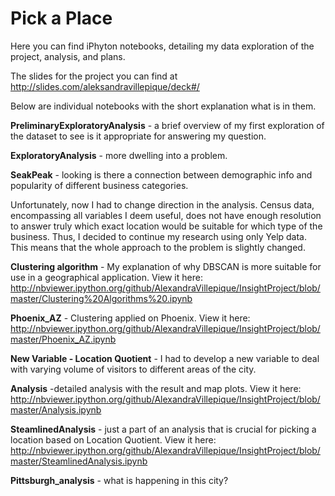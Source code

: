 # Pick a Place

Here you can find iPhyton notebooks, detailing my data exploration of the project, analysis, and plans. 

The slides for the project you can find at http://slides.com/aleksandravillepique/deck#/

Below are individual notebooks with the short explanation what is in them.

**PreliminaryExploratoryAnalysis** -  a brief overview of my first exploration of the dataset to see is it appropriate for answering my question. 

**ExploratoryAnalysis** - more dwelling into a problem. 

**SeakPeak** - looking is there a connection between demographic info and popularity of different business categories.

Unfortunately, now I had to change direction in the analysis. Census data, encompassing all variables I deem useful, does not have enough resolution to answer truly which exact location would be suitable for which type of the business. Thus, I decided to continue my research using only Yelp data. This means that the whole approach to the problem is slightly changed. 

**Clustering algorithm** - My explanation of why DBSCAN is more suitable for use in a geographical application. View it here: http://nbviewer.ipython.org/github/AlexandraVillepique/InsightProject/blob/master/Clustering%20Algorithms%20.ipynb

**Phoenix_AZ** - Clustering applied on Phoenix. View it here: http://nbviewer.ipython.org/github/AlexandraVillepique/InsightProject/blob/master/Phoenix_AZ.ipynb

**New Variable - Location Quotient** - I had to develop a new variable to deal with varying volume of visitors to different areas of the city. 

**Analysis** -detailed analysis with the result and  map plots. View it here: http://nbviewer.ipython.org/github/AlexandraVillepique/InsightProject/blob/master/Analysis.ipynb

**SteamlinedAnalysis** - just a part of an analysis that is crucial for picking a location based on Location Quotient. View it here: http://nbviewer.ipython.org/github/AlexandraVillepique/InsightProject/blob/master/SteamlinedAnalysis.ipynb

**Pittsburgh_analysis** - what is happening in this city?
